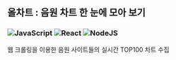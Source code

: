 ## 올차트 : 음원 차트 한 눈에 모아 보기
### <img alt="JavaScript" src="https://img.shields.io/badge/-JavaScript-000000?logo=JavaScript&style=flat"/> <img alt="React" src="https://img.shields.io/badge/-React-000000?logo=React&style=flat"/> <img alt="NodeJS" src="https://img.shields.io/badge/-Node.js-000000?logo=node.js&style=flat"/>   
웹 크롤링을 이용한 음원 사이트들의 실시간 TOP100 차트 수집
